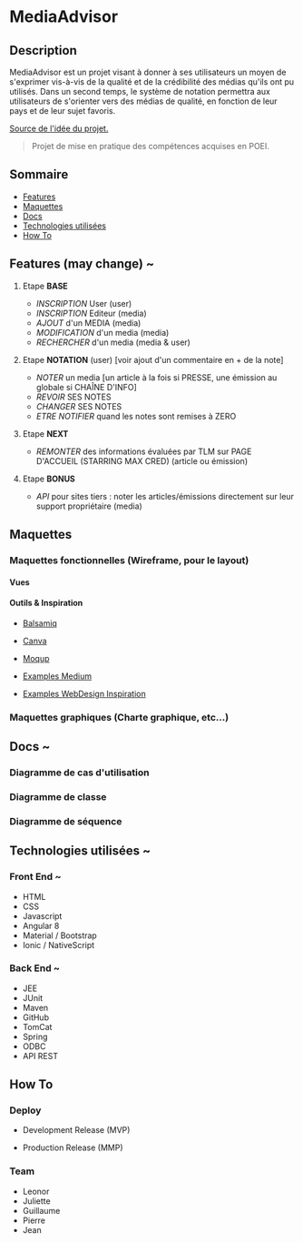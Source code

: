 # MediaAdvisor

## Description

MediaAdvisor est un projet visant à donner à ses utilisateurs un moyen de s'exprimer vis-à-vis de la qualité et de la crédibilité des médias qu'ils ont pu utilisés.
Dans un second temps, le système de notation permettra aux utilisateurs de s'orienter vers des médias de qualité, en fonction de leur pays et de leur sujet favoris.

[Source de l'idée du projet.](https://twitter.com/elonmusk/status/999374720368689153?lang=en)

> Projet de mise en pratique des compétences acquises en POEI.

## Sommaire

- [Features](#features)
- [Maquettes](#maquettes)
- [Docs](#docs)
- [Technologies utilisées](#technologies-utilisées)
- [How To](#how-to)

## Features (may change) ~

1. Etape **BASE**
	- *INSCRIPTION* User (user)
	- *INSCRIPTION* Editeur (media)
	- *AJOUT* d'un MEDIA (media)
	- *MODIFICATION* d'un media (media)
	- *RECHERCHER* d'un media (media & user)

2. Etape **NOTATION** (user) [voir ajout d'un commentaire en + de la note]
	- *NOTER* un media [un article à la fois si PRESSE, une émission au globale si CHAÎNE D'INFO]
	- *REVOIR* SES NOTES
	- *CHANGER* SES NOTES
	- *ETRE NOTIFIER* quand les notes sont remises à ZERO

3. Etape **NEXT**
	- *REMONTER* des informations évaluées par TLM sur PAGE D'ACCUEIL (STARRING MAX CRED) (article ou émission)

4. Etape **BONUS**
	- *API* pour sites tiers : noter les articles/émissions directement sur leur support propriétaire (media)

## Maquettes

### Maquettes fonctionnelles (Wireframe, pour le layout)

#### Vues

#### Outils & Inspiration
- [Balsamiq](https://balsamiq.com)
- [Canva](https://www.canva.com)
- [Moqup](https://moqups.com/)

- [Examples Medium](https://medium.muz.li/cool-ideas-of-mobile-ui-inspiration-2a4c11a818d2)
- [Examples WebDesign Inspiration](https://www.webdesign-inspiration.com/web-designs/type/mobile-app)

### Maquettes graphiques (Charte graphique, etc...)

## Docs ~

### Diagramme de cas d'utilisation

### Diagramme de classe

### Diagramme de séquence

## Technologies utilisées ~

### Front End ~

- HTML
- CSS
- Javascript
- Angular 8
- Material / Bootstrap
- Ionic / NativeScript

### Back End ~

- JEE
- JUnit
- Maven
- GitHub
- TomCat
- Spring
- ODBC 
- API REST

## How To

### Deploy

- Development Release (MVP)

- Production Release (MMP)

### Team

- Leonor
- Juliette
- Guillaume
- Pierre
- Jean

